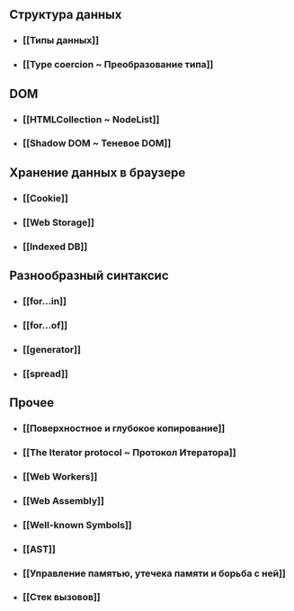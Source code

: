 ## Структура данных
- ### [[Типы данных]]
- ### [[Type coercion ~ Преобразование типа]]
## DOM
- ### [[HTMLCollection ~ NodeList]]
- ### [[Shadow DOM ~ Теневое DOM]]
## Хранение данных в браузере
- ### [[Сookie]]
- ### [[Web Storage]]
- ### [[Indexed DB]]
## Разнообразный синтаксис
- ### [[for...in]]
- ### [[for...of]]
- ### [[generator]]
- ### [[spread]]
## Прочее
- ### [[Поверхностное и глубокое копирование]]
- ### [[The Iterator protocol ~ Протокол Итератора]]
- ### [[Web Workers]]
- ### [[Web Assembly]]
- ### [[Well-known Symbols]]
- ### [[AST]]
- ### [[Управление памятью, утечека памяти и борьба с ней]]
- ### [[Cтек вызовов]]
